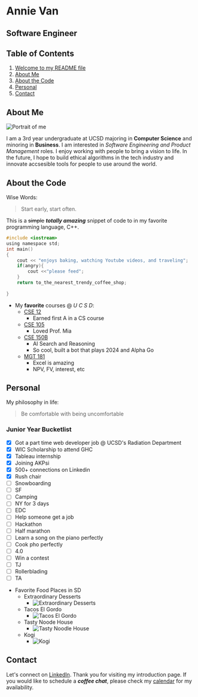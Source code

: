 # Annie Van 
## Software Engineer

## Table of Contents
1. [Welcome to my README file](/README.md)
2. [About Me](#about-me)
3. [About the Code](#about-the-code)
4. [Personal](#personal)
5. [Contact](#contact)

## About Me
![Portrait of me](/me.png)

I am a 3rd year undergraduate at UCSD majoring in **Computer Science** and minoring in **Business**. I am interested in *Software Engineering and Product Management* roles. I enjoy working with people to bring a vision to life. In the future, I hope to build ethical algorithms in the tech industry and innovate accsesible tools for people to use around the world. 

## About the Code
Wise Words:
> Start early, start often.

This is a ~~simple~~ ***totally amazing*** snippet of code to in my favorite programming language, C++.
``` c
#include <iostream>
using namespace std;
int main()
{
    cout << "enjoys baking, watching Youtube videos, and traveling";
    if(angry){
        cout <<"please feed";
    }
    return to_the_nearest_trendy_coffee_shop;
    
}
```

* My **favorite** courses @ *U C S D*:
    * [CSE 12](http://www.gradesource.com/reports/7/31273/index.html)
      * Earned first A in a CS course
    * [CSE 105](https://cseweb.ucsd.edu/classes/sp20/cse105-ab/)
      * Loved Prof. Mia
    * [CSE 150B](https://scungao.github.io/)
      * AI Search and Reasoning
      * So cool, built a bot that plays 2024 and Alpha Go
    * [MGT 181](https://courses.ucsd.edu/syllabi/FA09/666374.pdf)
      * Excel is amazing
      * NPV, FV, interest, etc

## Personal

My philosophy in life:
> Be comfortable with being uncomfortable

### Junior Year Bucketlist

- [x] Got a part time web developer job @ UCSD's Radiation Department
- [x] WIC Scholarship to attend GHC
- [x] Tableau internship
- [x] Joining AKPsi
- [x] 500+ connections on Linkedin
- [x] Rush chair
- [ ] Snowboarding
- [ ] SF
- [ ] Camping
- [ ] NY for 3 days
- [ ] EDC
- [ ] Help someone get a job
- [ ] Hackathon
- [ ] Half marathon
- [ ] Learn a song on the piano perfectly
- [ ] Cook pho perfectly
- [ ] 4.0
- [ ] Win a contest
- [ ] TJ
- [ ] Rollerblading
- [ ] TA

- Favorite Food Places in SD
  - Extraordinary Desserts
    - ![Extraordinary Desserts](/desserts.jpg)
  - Tacos El Gordo
    - ![Tacos El Gordo](/teg.JPG)
  - Tasty Noode House
    - ![Tasty Noodle House](/tastynoodlehouse.jpg)
  - Kogi
    - ![Kogi](/kogi.jpg)

## Contact

Let's connect on [LinkedIn](https://www.linkedin.com/in/annie-van-267086171/). 
Thank you for visiting my introduction page. If you would like to schedule a ***coffee chat***, please check my [calendar](https://calendar.google.com/calendar/u/0/embed?src=amvan%40ucsd.edu&ctz=America%2FLos_Angeles&mode=week&fbclid=IwAR1EFM3VFE85h236tOAwvrl_7pWJMf1x4mDrdx9G0FRe9hhSoaZjP7wWA1g) for my availability. 